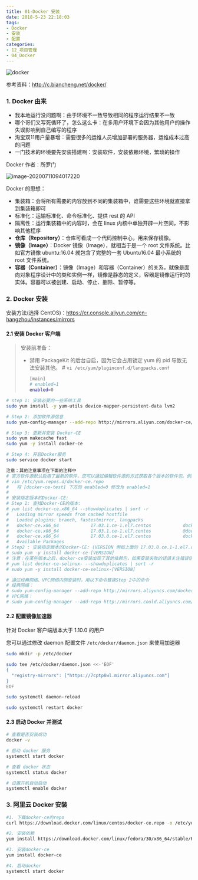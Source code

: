 ```yaml
---
title: 01-Docker 安装
date: 2018-5-23 22:18:03
tags:
- Docker
- 安装
- 配置
categories: 
- 12_项目管理
- 04_Docker
---
```


![docker](https://jy-imgs.oss-cn-beijing.aliyuncs.com/img/20200711093637.jpg)

参考资料：http://c.biancheng.net/docker/



### 1. Docker 由来

* 我本地运行没问题啊：由于环境不一致导致相同的程序运行结果不一致
* 哪个哥们又写死循环了，怎么这么卡：在多用户环境下会因为其他用户的操作失误影响到自己编写的程序
* 淘宝双11用户量暴增：需要很多的运维人员增加部署的服务器，运维成本过高的问题
* 一门技术的环境要先安装搭建啊：安装软件，安装依赖环境，繁琐的操作



Docker 作者：所罗门

![image-20200711094017220](https://jy-imgs.oss-cn-beijing.aliyuncs.com/img/20200711094018.png)



Docker 的思想：

* 集装箱：会将所有需要的内容放到不同的集装箱中，谁需要这些环境就直接拿到集装箱即可
* 标准化：运输标准化、命令标准化、提供 rest 的 API
* 隔离性：运行集装箱中的内容时，会在 linux 内核中单独开辟一片空间，不影响其他程序
* **仓库（Repository）**：仓库可看成一个代码控制中心，用来保存镜像。
* **镜像（Image）**：Docker 镜像（Image），就相当于是一个 root 文件系统。比如官方镜像 ubuntu:16.04 就包含了完整的一套 Ubuntu16.04 最小系统的 root 文件系统。
* **容器（Container）**：镜像（Image）和容器（Container）的关系，就像是面向对象程序设计中的类和实例一样，镜像是静态的定义，容器是镜像运行时的实体。容器可以被创建、启动、停止、删除、暂停等。



### 2. Docker 安装

安装方法(选择 CentOS)：https://cr.console.aliyun.com/cn-hangzhou/instances/mirrors

#### 2.1 安装 Docker 客户端

> 安装前准备：
>
> * 禁用 PackageKit 的后台自启，因为它会占用锁定 yum 的 pid 导致无法安装其他。
>     \# `vi /etc/yum/pluginconf.d/langpacks.conf`
>
>     ```sh
>     [main] 
>     # enabled=1
>     enabled=0
>     ```

```sh
# step 1: 安装必要的一些系统工具
sudo yum install -y yum-utils device-mapper-persistent-data lvm2

# Step 2: 添加软件源信息
sudo yum-config-manager --add-repo http://mirrors.aliyun.com/docker-ce/linux/centos/docker-ce.repo

# Step 3: 更新并安装 Docker-CE
sudo yum makecache fast
sudo yum -y install docker-ce

# Step 4: 开启Docker服务
sudo service docker start

注意：其他注意事项在下面的注释中
# 官方软件源默认启用了最新的软件，您可以通过编辑软件源的方式获取各个版本的软件包。例如官方并没有将测试版本的软件源置为可用，你可以通过以下方式开启。同理可以开启各种测试版本等。
# vim /etc/yum.repos.d/docker-ce.repo
#   将 [docker-ce-test] 下方的 enabled=0 修改为 enabled=1
#
# 安装指定版本的Docker-CE:
# Step 1: 查找Docker-CE的版本:
# yum list docker-ce.x86_64 --showduplicates | sort -r
#   Loading mirror speeds from cached hostfile
#   Loaded plugins: branch, fastestmirror, langpacks
#   docker-ce.x86_64            17.03.1.ce-1.el7.centos            docker-ce-stable
#   docker-ce.x86_64            17.03.1.ce-1.el7.centos            @docker-ce-stable
#   docker-ce.x86_64            17.03.0.ce-1.el7.centos            docker-ce-stable
#   Available Packages
# Step2 : 安装指定版本的Docker-CE: (VERSION 例如上面的 17.03.0.ce.1-1.el7.centos)
# sudo yum -y install docker-ce-[VERSION]
# 注意：在某些版本之后，docker-ce安装出现了其他依赖包，如果安装失败的话请关注错误信息。例如 docker-ce 17.03 之后，需要先安装 docker-ce-selinux。
# yum list docker-ce-selinux- --showduplicates | sort -r
# sudo yum -y install docker-ce-selinux-[VERSION]

# 通过经典网络、VPC网络内网安装时，用以下命令替换Step 2中的命令
# 经典网络：
# sudo yum-config-manager --add-repo http://mirrors.aliyuncs.com/docker-ce/linux/centos/docker-ce.repo
# VPC网络：
# sudo yum-config-manager --add-repo http://mirrors.could.aliyuncs.com/docker-ce/linux/centos/docker-ce.repo
```



#### 2.2 配置镜像加速器

针对 Docker 客户端版本大于 1.10.0 的用户

您可以通过修改 daemon 配置文件 `/etc/docker/daemon.json` 来使用加速器

```sh
sudo mkdir -p /etc/docker

sudo tee /etc/docker/daemon.json <<-'EOF'
{
  "registry-mirrors": ["https://7cptp8wl.mirror.aliyuncs.com"]
}
EOF

sudo systemctl daemon-reload

sudo systemctl restart docker
```

#### 2.3 启动 Docker 并测试

```sh
# 查看是否安装成功
docker -v

# 启动 docker 服务
systemctl start docker

# 查看 docker 状态
systemctl status docker

# 设置开机自动启动
systemctl enable docker
```



### 3. 阿里云 Docker 安装

```sh
#1. 下载docker-ce的repo
curl https://download.docker.com/linux/centos/docker-ce.repo -o /etc/yum.repos.d/docker-ce.repo

#2. 安装依赖
yum install https://download.docker.com/linux/fedora/30/x86_64/stable/Packages/containerd.io-1.2.6-3.3.fc30.x86_64.rpm

#3. 安装docker-ce
yum install docker-ce

#4. 启动docker
systemctl start docker
```

